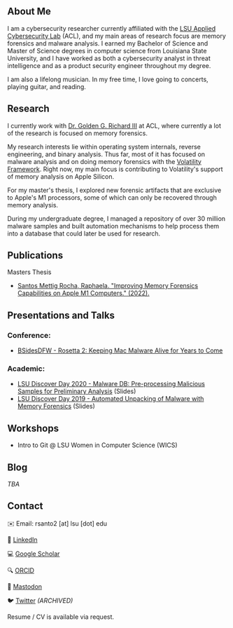 <!-- # Home

Welcome to my personal homepage! -->


## About Me

I am a cybersecurity researcher currently affiliated with the [LSU Applied Cybersecurity Lab](https://www.lsu.edu/cybersecurity/applied-cybersecurity-lab/index.php) (ACL), and my main areas of research focus are memory forensics and malware analysis. I earned my Bachelor of Science and Master of Science degrees in computer science from Louisiana State University, and I have worked as both a cybersecurity analyst in threat intelligence and as a product security engineer throughout my degree. 

I am also a lifelong musician. In my free time, I love going to concerts, playing guitar, and reading. 


## Research

I currently work with [Dr. Golden G. Richard III](https://www.cct.lsu.edu/~golden/) at ACL, where currently a lot of the research is focused on memory forensics. 

My research interests lie within operating system internals, reverse engineering, and binary analysis. Thus far, most of it has focused on malware analysis and on doing memory forensics with the [Volatility Framework](https://github.com/volatilityfoundation). Right now, my main focus is contributing to Volatility's support of memory analysis on Apple Silicon. 

For my master's thesis, I explored new forensic artifacts that are exclusive to Apple's M1 processors, some of which can only be recovered through memory analysis. 

During my undergraduate degree, I managed a repository of over 30 million malware samples and built automation mechanisms to help process them into a database that could later be used for research. 


## Publications
Masters Thesis 
- [Santos Mettig Rocha, Raphaela. "Improving Memory Forensics Capabilities on Apple M1 Computers." (2022).](https://digitalcommons.lsu.edu/gradschool_theses/5529/)


## Presentations and Talks
### Conference:
- [BSidesDFW - Rosetta 2: Keeping Mac Malware Alive for Years to Come](https://www.youtube.com/watch?v=_ghEarqwAxo)

### Academic:
- [LSU Discover Day 2020 - Malware DB: Pre-processing Malicious Samples for Preliminary Analysis](https://github.com/rmettig/LSU-Discover-Day) (Slides)
- [LSU Discover Day 2019 - Automated Unpacking of Malware with Memory Forensics](https://github.com/rmettig/LSU-Discover-Day) (Slides)


## Workshops
- Intro to Git @ LSU Women in Computer Science (WICS)


## Blog
_TBA_


## Contact 

✉️ Email: rsanto2 [at] lsu [dot] edu

💼 [LinkedIn](https://www.linkedin.com/in/raphaelamettig/)

💻 [Google Scholar](https://scholar.google.com/citations?user=q7tfjiMAAAAJ&hl=en&oi=sra)

🔍 [ORCID](https://orcid.org/0000-0002-7261-9289)

🐘 [Mastodon](https://infosec.exchange/@rmettig)

🐦 [Twitter](https://twitter.com/rmettig_) _\(ARCHIVED\)_


Resume / CV is available via request. 


